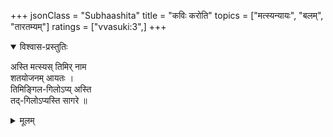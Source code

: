 +++
jsonClass = "Subhaashita"
title = "कविः करोति"
topics = ["मत्स्यन्यायः", "बलम्", "तारतम्यम्"]
ratings = ["vvasuki:3",]
+++

<details open><summary>विश्वास-प्रस्तुतिः</summary>

अस्ति मत्स्यस् तिमिर् नाम  
शतयोजनम् आयतः ।  
तिमिङ्गिल-गिलोऽप्य् अस्ति  
तद्-गिलोऽप्यस्ति सागरे ॥
</details>

<details><summary>मूलम्</summary>

अस्ति मत्स्यस् तिमिर् नाम  
शतयोजनम् आयतः ।  
तिमिङ्गिल-गिलोऽप्य् अस्ति  
तद्-गिलोऽप्यस्ति सागरे ॥
</details>
